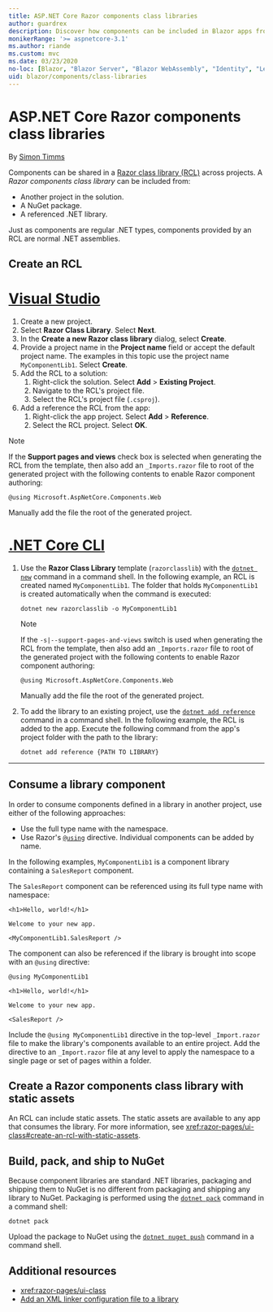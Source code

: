 ```yaml
---
title: ASP.NET Core Razor components class libraries
author: guardrex
description: Discover how components can be included in Blazor apps from an external component library.
monikerRange: '>= aspnetcore-3.1'
ms.author: riande
ms.custom: mvc
ms.date: 03/23/2020
no-loc: [Blazor, "Blazor Server", "Blazor WebAssembly", "Identity", "Let's Encrypt", Razor, SignalR]
uid: blazor/components/class-libraries
---
```

# ASP.NET Core Razor components class libraries

By [Simon Timms](https://github.com/stimms)

Components can be shared in a [Razor class library (RCL)](xref:razor-pages/ui-class) across projects. A *Razor components class library* can be included from:

* Another project in the solution.
* A NuGet package.
* A referenced .NET library.

Just as components are regular .NET types, components provided by an RCL are normal .NET assemblies.

## Create an RCL

# [Visual Studio](#tab/visual-studio)

1. Create a new project.
1. Select **Razor Class Library**. Select **Next**.
1. In the **Create a new Razor class library** dialog, select **Create**.
1. Provide a project name in the **Project name** field or accept the default project name. The examples in this topic use the project name `MyComponentLib1`. Select **Create**.
1. Add the RCL to a solution:
   1. Right-click the solution. Select **Add** > **Existing Project**.
   1. Navigate to the RCL's project file.
   1. Select the RCL's project file (`.csproj`).
1. Add a reference the RCL from the app:
   1. Right-click the app project. Select **Add** > **Reference**.
   1. Select the RCL project. Select **OK**.

> [!NOTE]
> If the **Support pages and views** check box is selected when generating the RCL from the template, then also add an `_Imports.razor` file to root of the generated project with the following contents to enable Razor component authoring:
>
> ```razor
> @using Microsoft.AspNetCore.Components.Web
> ```
>
> Manually add the file the root of the generated project.

# [.NET Core CLI](#tab/netcore-cli)

1. Use the **Razor Class Library** template (`razorclasslib`) with the [`dotnet new`](/dotnet/core/tools/dotnet-new) command in a command shell. In the following example, an RCL is created named `MyComponentLib1`. The folder that holds `MyComponentLib1` is created automatically when the command is executed:

   ```dotnetcli
   dotnet new razorclasslib -o MyComponentLib1
   ```

   > [!NOTE]
   > If the `-s|--support-pages-and-views` switch is used when generating the RCL from the template, then also add an `_Imports.razor` file to root of the generated project with the following contents to enable Razor component authoring:
   >
   > ```razor
   > @using Microsoft.AspNetCore.Components.Web
   > ```
   >
   > Manually add the file the root of the generated project.

1. To add the library to an existing project, use the [`dotnet add reference`](/dotnet/core/tools/dotnet-add-reference) command in a command shell. In the following example, the RCL is added to the app. Execute the following command from the app's project folder with the path to the library:

   ```dotnetcli
   dotnet add reference {PATH TO LIBRARY}
   ```

---

## Consume a library component

In order to consume components defined in a library in another project, use either of the following approaches:

* Use the full type name with the namespace.
* Use Razor's [`@using`](xref:mvc/views/razor#using) directive. Individual components can be added by name.

In the following examples, `MyComponentLib1` is a component library containing a `SalesReport` component.

The `SalesReport` component can be referenced using its full type name with namespace:

```razor
<h1>Hello, world!</h1>

Welcome to your new app.

<MyComponentLib1.SalesReport />
```

The component can also be referenced if the library is brought into scope with an `@using` directive:

```razor
@using MyComponentLib1

<h1>Hello, world!</h1>

Welcome to your new app.

<SalesReport />
```

Include the `@using MyComponentLib1` directive in the top-level `_Import.razor` file to make the library's components available to an entire project. Add the directive to an `_Import.razor` file at any level to apply the namespace to a single page or set of pages within a folder.

## Create a Razor components class library with static assets

An RCL can include static assets. The static assets are available to any app that consumes the library. For more information, see <xref:razor-pages/ui-class#create-an-rcl-with-static-assets>.

## Build, pack, and ship to NuGet

Because component libraries are standard .NET libraries, packaging and shipping them to NuGet is no different from packaging and shipping any library to NuGet. Packaging is performed using the [`dotnet pack`](/dotnet/core/tools/dotnet-pack) command in a command shell:

```dotnetcli
dotnet pack
```

Upload the package to NuGet using the [`dotnet nuget push`](/dotnet/core/tools/dotnet-nuget-push) command in a command shell.

## Additional resources

* <xref:razor-pages/ui-class>
* [Add an XML linker configuration file to a library](xref:blazor/host-and-deploy/configure-linker#add-an-xml-linker-configuration-file-to-a-library)
